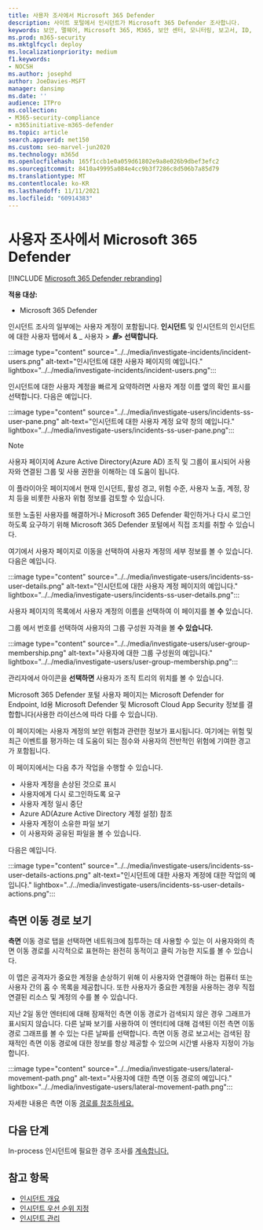 ```yaml
---
title: 사용자 조사에서 Microsoft 365 Defender
description: 사이트 포털에서 인시던트가 Microsoft 365 Defender 조사합니다.
keywords: 보안, 맬웨어, Microsoft 365, M365, 보안 센터, 모니터링, 보고서, ID, 데이터, 장치, 앱, 인시던트, 분석, 응답
ms.prod: m365-security
ms.mktglfcycl: deploy
ms.localizationpriority: medium
f1.keywords:
- NOCSH
ms.author: josephd
author: JoeDavies-MSFT
manager: dansimp
ms.date: ''
audience: ITPro
ms.collection:
- M365-security-compliance
- m365initiative-m365-defender
ms.topic: article
search.appverid: met150
ms.custom: seo-marvel-jun2020
ms.technology: m365d
ms.openlocfilehash: 165f1ccb1e0a059d61802e9a8e026b9dbef3efc2
ms.sourcegitcommit: 8410a49995a084e4cc9b3f7286c8d506b7a85d79
ms.translationtype: MT
ms.contentlocale: ko-KR
ms.lasthandoff: 11/11/2021
ms.locfileid: "60914383"
---
```

# <a name="investigate-users-in-microsoft-365-defender"></a>사용자 조사에서 Microsoft 365 Defender

[!INCLUDE [Microsoft 365 Defender rebranding](../includes/microsoft-defender.md)]

**적용 대상:**

- Microsoft 365 Defender

인시던트 조사의 일부에는 사용자 계정이 포함됩니다. **인시던트** 및 인시던트의 인시던트에 대한 사용자 탭에서 & _ 사용자  \> **_를_*\>* 선택합니다.**

:::image type="content" source="../../media/investigate-incidents/incident-users.png" alt-text="인시던트에 대한 사용자 페이지의 예입니다." lightbox="../../media/investigate-incidents/incident-users.png":::

인시던트에 대한 사용자 계정을 빠르게 요약하려면 사용자 계정 이름 옆의 확인 표시를 선택합니다. 다음은 예입니다.

:::image type="content" source="../../media/investigate-users/incidents-ss-user-pane.png" alt-text="인시던트에 대한 사용자 계정 요약 창의 예입니다." lightbox="../../media/investigate-users/incidents-ss-user-pane.png":::

> [!NOTE]
> 사용자 페이지에 Azure Active Directory(Azure AD) 조직 및 그룹이 표시되어 사용자와 연결된 그룹 및 사용 권한을 이해하는 데 도움이 됩니다.

이 플라이아웃 페이지에서 현재 인시던트, 활성 경고, 위험 수준, 사용자 노출, 계정, 장치 등을 비롯한 사용자 위협 정보를 검토할 수 있습니다.

또한 노출된 사용자를 해결하거나 Microsoft 365 Defender 확인하거나 다시 로그인하도록 요구하기 위해 Microsoft 365 Defender 포털에서 직접 조치를 취할 수 있습니다.

여기에서 사용자 페이지로  이동을 선택하여 사용자 계정의 세부 정보를 볼 수 있습니다. 다음은 예입니다.

:::image type="content" source="../../media/investigate-users/incidents-ss-user-details.png" alt-text="인시던트에 대한 사용자 계정 페이지의 예입니다." lightbox="../../media/investigate-users/incidents-ss-user-details.png":::

사용자 페이지의 목록에서 사용자 계정의 이름을 선택하여 이 페이지를 볼 **수** 있습니다.

그룹 에서 번호를 선택하여 사용자의 그룹 구성원 자격을 볼 **수 있습니다.**

:::image type="content" source="../../media/investigate-users/user-group-membership.png" alt-text="사용자에 대한 그룹 구성원의 예입니다." lightbox="../../media/investigate-users/user-group-membership.png":::

관리자에서 아이콘을 **선택하면** 사용자가 조직 트리의 위치를 볼 수 있습니다.

Microsoft 365 Defender 포털 사용자 페이지는 Microsoft Defender for Endpoint, Id용 Microsoft Defender 및 Microsoft Cloud App Security 정보를 결합합니다(사용한 라이선스에 따라 다를 수 있습니다).

이 페이지에는 사용자 계정의 보안 위험과 관련한 정보가 표시됩니다. 여기에는 위험 및 최근 이벤트를 평가하는 데 도움이 되는 점수와 사용자의 전반적인 위험에 기여한 경고가 포함됩니다.

이 페이지에서는 다음 추가 작업을 수행할 수 있습니다.

- 사용자 계정을 손상된 것으로 표시
- 사용자에게 다시 로그인하도록 요구
- 사용자 계정 일시 중단
- Azure AD(Azure Active Directory 계정 설정) 참조
- 사용자 계정이 소유한 파일 보기
- 이 사용자와 공유된 파일을 볼 수 있습니다.

다음은 예입니다.

:::image type="content" source="../../media/investigate-users/incidents-ss-user-details-actions.png" alt-text="인시던트에 대한 사용자 계정에 대한 작업의 예입니다." lightbox="../../media/investigate-users/incidents-ss-user-details-actions.png":::

<!--
You can access this page from multiple areas in the Microsoft 365 Defender portal. You can access this page from a specific incident in the **Users** tab. Some alerts might include users as a specific affected asset. You can also search for users.  

Learn more about how to investigate users and potential risk [in this Cloud App Security tutorial](/cloud-app-security/tutorial-ueba#:~:text=To%20identify%20who%20your%20riskiest,user%20page%20to%20investigate%20them).

-->

## <a name="view-lateral-movement-paths"></a>측면 이동 경로 보기

**측면** 이동 경로 탭을 선택하면 네트워크에 침투하는 데 사용할 수 있는 이 사용자와의 측면 이동 경로를 시각적으로 표현하는 완전히 동적이고 클릭 가능한 지도를 볼 수 있습니다.

이 맵은 공격자가 중요한 계정을 손상하기 위해 이 사용자와 연결해야 하는 컴퓨터 또는 사용자 간의 홉 수 목록을 제공합니다. 또한 사용자가 중요한 계정을 사용하는 경우 직접 연결된 리소스 및 계정의 수를 볼 수 있습니다.

지난 2일 동안 엔터티에 대해 잠재적인 측면 이동 경로가 검색되지 않은 경우 그래프가 표시되지 않습니다. 다른 날짜 보기를 사용하여 이 엔터티에 대해 검색된 이전 측면 이동 경로 그래프를 볼 수 있는 다른 날짜를 선택합니다. 측면 이동 경로 보고서는 검색된 잠재적인 측면 이동 경로에 대한 정보를 항상 제공할 수 있으며 시간별 사용자 지정이 가능합니다.

:::image type="content" source="../../media/investigate-users/lateral-movement-path.png" alt-text="사용자에 대한 측면 이동 경로의 예입니다." lightbox="../../media/investigate-users/lateral-movement-path.png":::

자세한 내용은 측면 이동 [경로를 참조하세요.](/defender-for-identity/use-case-lateral-movement-path)

## <a name="next-steps"></a>다음 단계

In-process 인시던트에 필요한 경우 조사를 [계속합니다.](investigate-incidents.md)

## <a name="see-also"></a>참고 항목

- [인시던트 개요](incidents-overview.md)
- [인시던트 우선 순위 지정](incident-queue.md)
- [인시던트 관리](manage-incidents.md)
